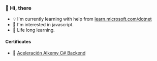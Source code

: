 ### 👋 Hi, there

- 💡 I'm currently learning with help from [learn.microsoft.com/dotnet](https://learn.microsoft.com/en-us/dotnet/)
- 👀 I'm interested in javascript.
- 🌱 Life long learning.

#### Certificates
- 🏃 [Aceleración Alkemy C# Backend](https://assets.alkemy.org/certificates/auth0%7C62c475a870a3683402504371/ACCELERATION_CERTIFICATE/fabf5fc1-d136-4b36-a01d-6a84ae84e25d.pdf)
 
<!---
olezdev/olezdev is a ✨ special ✨ repository because its `README.md` (this file) appears on your GitHub profile.
You can click the Preview link to take a look at your changes.
--->
